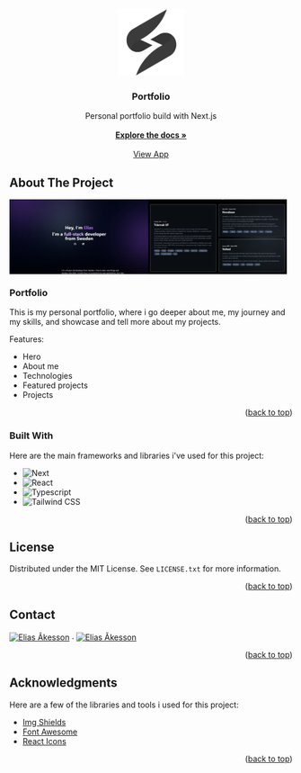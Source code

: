 <a name="readme-top"></a>

<!-- PROJECT LOGO -->
<br />
<div align="center">
  <a href="https://github.com/eliasakesson/portfolio">
    <img src="public/images/logo.png" alt="Logo" width="120" height="120">
  </a>

  <h3 align="center">Portfolio</h3>

  <p align="center">
    Personal portfolio build with Next.js
    <br />
    <br />
    <a href="https://github.com/eliasakesson/portfolio"><strong>Explore the docs »</strong></a>
    <br />
    <br />
    <a href="https://www.eliasakesson.me">View App</a>
  </p>
</div>

<!-- ABOUT THE PROJECT -->
## About The Project

<div style="display:flex">
  <img src="public/images/home-page.png" alt="" width="49%" />
  <img src="public/images/featured.png" alt="" width="49%" />
</div>

### Portfolio

This is my personal portfolio, where i go deeper about me, my journey and my skills, and showcase and tell more about my projects.

Features:
* Hero
* About me
* Technologies
* Featured projects
* Projects

<p align="right">(<a href="#readme-top">back to top</a>)</p>

### Built With

Here are the main frameworks and libraries i've used for this project:

* ![Next][Next.js]
* ![React][React.js]
* ![Typescript][Typescript]
* ![Tailwind CSS][Tailwind]

<p align="right">(<a href="#readme-top">back to top</a>)</p>

<!-- LICENSE -->
## License

Distributed under the MIT License. See `LICENSE.txt` for more information.

<p align="right">(<a href="#readme-top">back to top</a>)</p>



<!-- CONTACT -->
## Contact

<a href="https://www.linkedin.com/in/eliasakesson/" target="blank"><img align="center" src="https://upload.wikimedia.org/wikipedia/commons/thumb/c/ca/LinkedIn_logo_initials.png/800px-LinkedIn_logo_initials.png" alt="Elias Åkesson" height="40" width="40"/></a>
.
<a href="https://github.com/eliasakesson" target="blank"><img align="center" src="https://raw.githubusercontent.com/rahuldkjain/github-profile-readme-generator/master/src/images/icons/Social/github.svg" alt="Elias Åkesson" height="40" width="40" /></a>

<p align="right">(<a href="#readme-top">back to top</a>)</p>



<!-- ACKNOWLEDGMENTS -->
## Acknowledgments

Here are a few of the libraries and tools i used for this project:

* [Img Shields](https://shields.io)
* [Font Awesome](https://fontawesome.com)
* [React Icons](https://react-icons.github.io/react-icons/search)

<p align="right">(<a href="#readme-top">back to top</a>)</p>



<!-- MARKDOWN LINKS & IMAGES -->
[Next.js]: https://img.shields.io/badge/next.js-000000?style=for-the-badge&logo=nextdotjs&logoColor=white
[React.js]: https://img.shields.io/badge/React-20232A?style=for-the-badge&logo=react&logoColor=61DAFB
[Typescript]: https://img.shields.io/badge/typescript-%23007ACC.svg?style=for-the-badge&logo=typescript&logoColor=white
[Tailwind]: https://img.shields.io/badge/Tailwind_CSS-1CC6FF?style=for-the-badge&logo=tailwindcss&logoColor=white
